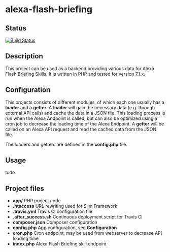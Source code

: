 # alexa-flash-briefing

## Status

[![Build Status](https://travis-ci.org/yannickholzenkamp/alexa-flash-briefing.svg?branch=master)](https://travis-ci.org/yannickholzenkamp/alexa-flash-briefing)

## Description

This project can be used as a backend providing various data for Alexa Flash Briefing Skills. 
It is written in PHP and tested for version 7.1.x.

## Configuration

This projects consists of different modules, of which each one usually has a **loader** and a **getter**. A **loader** will gain the necessary data (e.g. through external API calls) and cache the data in a JSON file. This loading process is run when the Alexa Andpoint is called, but can also be optimized using a cron job to decrease the loading time of the Alexa Endpoint.
A **getter** will be called on an Alexa API request and read the cached data from the JSON file.

The loaders and getters are defined in the **config.php** file.

## Usage
todo

## Project files

- **app/** PHP project code
- **.htaccess** URL rewriting used for Slim Framework
- **.travis.yml** Travis CI configuration file
- **.after_success.sh** Continuous deployment script for Travis CI
- **composer.json** Composer configuration
- **config.php** App configuration, see **Configuration**
- **cron.php** Cron endpoint, may be used from webserver to decrease API loading time
- **index.php** Alexa Flash Briefing skill endpoint
